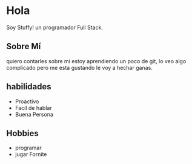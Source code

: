 # Hola
Soy Stuffy! un programador Full Stack.
## Sobre Mí
quiero contarles sobre mi estoy aprendiendo un poco de git, lo veo algo 
complicado pero me esta gustando le voy a hechar ganas.

## habilidades
- Proactivo
- Facil de hablar
- Buena Persona

## Hobbies
- programar
- jugar Fornite